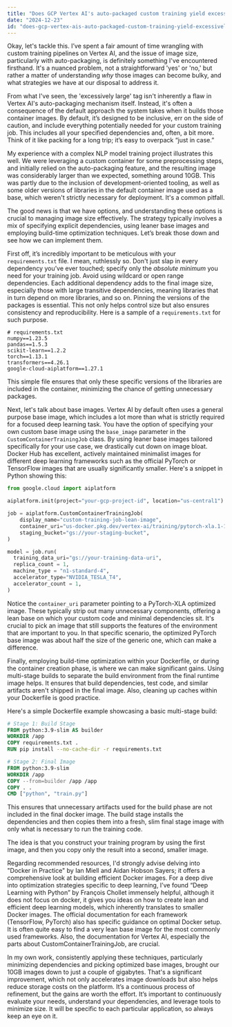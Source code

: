 ```yaml
---
title: "Does GCP Vertex AI's auto-packaged custom training yield excessively large Docker images?"
date: "2024-12-23"
id: "does-gcp-vertex-ais-auto-packaged-custom-training-yield-excessively-large-docker-images"
---
```


Okay, let's tackle this. I’ve spent a fair amount of time wrangling with custom training pipelines on Vertex AI, and the issue of image size, particularly with auto-packaging, is definitely something I've encountered firsthand. It's a nuanced problem, not a straightforward 'yes' or 'no,' but rather a matter of understanding *why* those images can become bulky, and what strategies we have at our disposal to address it.

From what I've seen, the 'excessively large' tag isn't inherently a flaw in Vertex AI's auto-packaging mechanism itself. Instead, it's often a consequence of the default approach the system takes when it builds those container images. By default, it’s designed to be inclusive, err on the side of caution, and include everything potentially needed for your custom training job. This includes all your specified dependencies and, often, a bit more. Think of it like packing for a long trip; it’s easy to overpack “just in case.”

My experience with a complex NLP model training project illustrates this well. We were leveraging a custom container for some preprocessing steps, and initially relied on the auto-packaging feature, and the resulting image was considerably larger than we expected, something around 10GB. This was partly due to the inclusion of development-oriented tooling, as well as some older versions of libraries in the default container image used as a base, which weren't strictly necessary for deployment. It's a common pitfall.

The good news is that we have options, and understanding these options is crucial to managing image size effectively. The strategy typically involves a mix of specifying explicit dependencies, using leaner base images and employing build-time optimization techniques. Let’s break those down and see how we can implement them.

First off, it’s incredibly important to be meticulous with your `requirements.txt` file. I mean, ruthlessly so. Don't just slap in every dependency you’ve ever touched; specify only the *absolute minimum* you need for your training job. Avoid using wildcard or open range dependencies. Each additional dependency adds to the final image size, especially those with large transitive dependencies, meaning libraries that in turn depend on more libraries, and so on. Pinning the versions of the packages is essential. This not only helps control size but also ensures consistency and reproducibility. Here is a sample of a `requirements.txt` for such purpose.

```
# requirements.txt
numpy==1.23.5
pandas==1.5.3
scikit-learn==1.2.2
torch==1.13.1
transformers==4.26.1
google-cloud-aiplatform==1.27.1
```

This simple file ensures that only these specific versions of the libraries are included in the container, minimizing the chance of getting unnecessary packages.

Next, let's talk about base images. Vertex AI by default often uses a general purpose base image, which includes a lot more than what is strictly required for a focused deep learning task. You have the option of specifying your own custom base image using the `base_image` parameter in the `CustomContainerTrainingJob` class. By using leaner base images tailored specifically for your use case, we drastically cut down on image bloat. Docker Hub has excellent, actively maintained minimalist images for different deep learning frameworks such as the official PyTorch or TensorFlow images that are usually significantly smaller. Here's a snippet in Python showing this:

```python
from google.cloud import aiplatform

aiplatform.init(project="your-gcp-project-id", location="us-central1")

job = aiplatform.CustomContainerTrainingJob(
    display_name="custom-training-job-lean-image",
    container_uri="us-docker.pkg.dev/vertex-ai/training/pytorch-xla.1-13:latest",  # or use a smaller custom image
    staging_bucket="gs://your-staging-bucket",
)

model = job.run(
  training_data_uri="gs://your-training-data-uri",
  replica_count = 1,
  machine_type = "n1-standard-4",
  accelerator_type="NVIDIA_TESLA_T4",
  accelerator_count = 1,
)
```

Notice the `container_uri` parameter pointing to a PyTorch-XLA optimized image. These typically strip out many unnecessary components, offering a lean base on which your custom code and minimal dependencies sit. It's crucial to pick an image that still supports the features of the environment that are important to you. In that specific scenario, the optimized PyTorch base image was about half the size of the generic one, which can make a difference.

Finally, employing build-time optimization within your Dockerfile, or during the container creation phase, is where we can make significant gains. Using multi-stage builds to separate the build environment from the final runtime image helps. It ensures that build dependencies, test code, and similar artifacts aren't shipped in the final image. Also, cleaning up caches within your Dockerfile is good practice.

Here's a simple Dockerfile example showcasing a basic multi-stage build:

```dockerfile
# Stage 1: Build Stage
FROM python:3.9-slim AS builder
WORKDIR /app
COPY requirements.txt .
RUN pip install --no-cache-dir -r requirements.txt

# Stage 2: Final Image
FROM python:3.9-slim
WORKDIR /app
COPY --from=builder /app /app
COPY . .
CMD ["python", "train.py"]
```
This ensures that unnecessary artifacts used for the build phase are not included in the final docker image. The build stage installs the dependencies and then copies them into a fresh, slim final stage image with only what is necessary to run the training code.

The idea is that you construct your training program by using the first image, and then you copy only the result into a second, smaller image.

Regarding recommended resources, I'd strongly advise delving into "Docker in Practice" by Ian Miell and Aidan Hobson Sayers; it offers a comprehensive look at building efficient Docker images. For a deep dive into optimization strategies specific to deep learning, I’ve found “Deep Learning with Python” by François Chollet immensely helpful, although it does not focus on docker, it gives you ideas on how to create lean and efficient deep learning models, which inherently translates to smaller Docker images. The official documentation for each framework (TensorFlow, PyTorch) also has specific guidance on optimal Docker setup. It is often quite easy to find a very lean base image for the most commonly used frameworks. Also, the documentation for Vertex AI, especially the parts about CustomContainerTrainingJob, are crucial.

In my own work, consistently applying these techniques, particularly minimizing dependencies and picking optimized base images, brought our 10GB images down to just a couple of gigabytes. That's a significant improvement, which not only accelerates image downloads but also helps reduce storage costs on the platform. It’s a continuous process of refinement, but the gains are worth the effort. It’s important to continuously evaluate your needs, understand your dependencies, and leverage tools to minimize size. It will be specific to each particular application, so always keep an eye on it.
